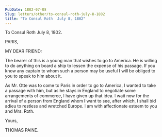 ```yaml
---
PubDate: 1802-07-08
Slug: letters/other/to-consul-roth-july-8-1802
title: "To Consul Roth  July 8, 1802"
---
```


   To Consul Roth  July 8, 1802.

   PARIS,

   MY DEAR FRIEND:

   The bearer of this is a young man that wishes to go to America. He is
   willing to do anything on board a ship to lessen the expense of his
   passage. If you know any captain to whom such a person may be useful I
   will be obliged to you to speak to him about it.

   As Mr. Otte was to come to Paris in order to go to America, I wanted to
   take a passage with him, but as he stays in England to negotiate some
   arrangements of commerce, I have given up that idea. I wait now for the
   arrival of a person from England whom I want to see, after which, I shall
   bid adieu to restless and wretched Europe. I am with affectionate esteem
   to you and Mrs. Roth.

   Yours,

   THOMAS PAINE.


